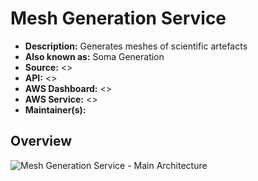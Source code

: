 # Mesh Generation Service

- **Description:** Generates meshes of scientific artefacts
- **Also known as:** Soma Generation
- **Source:** <>
- **API:** <>
- **AWS Dashboard:** <>
- **AWS Service:** <>
- **Maintainer(s):**

## Overview

![Mesh Generation Service - Main Architecture](resources/1_main.drawio.svg)
